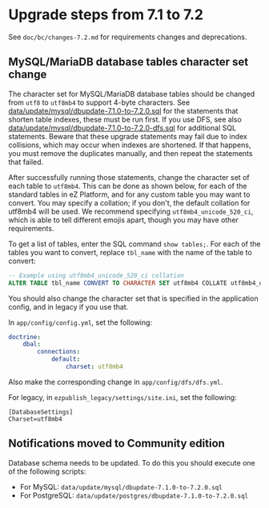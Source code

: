 # Upgrade steps from 7.1 to 7.2

See `doc/bc/changes-7.2.md` for requirements changes and deprecations.

## MySQL/MariaDB database tables character set change

The character set for MySQL/MariaDB database tables should be changed from `utf8` to `utf8mb4` to support 4-byte characters. See [data/update/mysql/dbupdate-7.1.0-to-7.2.0.sql](/data/update/mysql/dbupdate-7.1.0-to-7.2.0.sql) for the statements that shorten table indexes, these must be run first. If you use DFS, see also [data/update/mysql/dbupdate-7.1.0-to-7.2.0-dfs.sql](/data/update/mysql/dbupdate-7.1.0-to-7.2.0-dfs.sql) for additional SQL statements. Beware that these upgrade statements may fail due to index collisions, which may occur when indexes are shortened. If that happens, you must remove the duplicates manually, and then repeat the statements that failed.

After successfully running those statements, change the character set of each table to `utf8mb4`. This can be done as shown below, for each of the standard tables in eZ Platform, and for any custom table you may want to convert. You may specify a collation; if you don't, the default collation for utf8mb4 will be used. We recommend specifying `utf8mb4_unicode_520_ci`, which is able to tell different emojis apart, though you may have other requirements.

To get a list of tables, enter the SQL command `show tables;`. For each of the tables you want to convert, replace `tbl_name` with the name of the table to convert:
```sql
-- Example using utf8mb4_unicode_520_ci collation
ALTER TABLE tbl_name CONVERT TO CHARACTER SET utf8mb4 COLLATE utf8mb4_unicode_520_ci;
```

You should also change the character set that is specified in the application config, and in legacy if you use that.

In `app/config/config.yml`, set the following:
```yml
doctrine:
    dbal:
        connections:
            default:
                charset: utf8mb4
```
Also make the corresponding change in `app/config/dfs/dfs.yml`.

For legacy, in `ezpublish_legacy/settings/site.ini`, set the following:
```
[DatabaseSettings]
Charset=utf8mb4
```

## Notifications moved to Community edition

Database schema needs to be updated. To do this you should execute one of the following scripts:

* For MySQL: `data/update/mysql/dbupdate-7.1.0-to-7.2.0.sql`
* For PostgreSQL: `data/update/postgres/dbupdate-7.1.0-to-7.2.0.sql`

